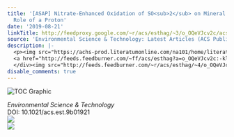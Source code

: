 ```yaml
---
title: '[ASAP] Nitrate-Enhanced Oxidation of SO<sub>2</sub> on Mineral Dust: A Vital
  Role of a Proton'
date: '2019-08-21'
linkTitle: http://feedproxy.google.com/~r/acs/esthag/~3/o_OQeVJcv2c/acs.est.9b01921
source: 'Environmental Science & Technology: Latest Articles (ACS Publications)'
description: |-
  <p><img src="https://achs-prod.literatumonline.com/na101/home/literatum/publisher/achs/journals/content/esthag/0/esthag.ahead-of-print/acs.est.9b01921/20190821/images/medium/es9b01921_0006.gif" alt="TOC Graphic"/></p><div><cite>Environmental Science & Technology</cite></div><div>DOI: 10.1021/acs.est.9b01921</div><div class="feedflare">
  <a href="http://feeds.feedburner.com/~ff/acs/esthag?a=o_OQeVJcv2c:-klslZbzBJE:yIl2AUoC8zA"><img src="http://feeds.feedburner.com/~ff/acs/esthag?d=yIl2AUoC8zA" border="0"></img></a>
  </div><img src="http://feeds.feedburner.com/~r/acs/esthag/~4/o_OQeVJcv2c" ...
disable_comments: true
---
```

<p><img src="https://achs-prod.literatumonline.com/na101/home/literatum/publisher/achs/journals/content/esthag/0/esthag.ahead-of-print/acs.est.9b01921/20190821/images/medium/es9b01921_0006.gif" alt="TOC Graphic"/></p><div><cite>Environmental Science & Technology</cite></div><div>DOI: 10.1021/acs.est.9b01921</div><div class="feedflare">
<a href="http://feeds.feedburner.com/~ff/acs/esthag?a=o_OQeVJcv2c:-klslZbzBJE:yIl2AUoC8zA"><img src="http://feeds.feedburner.com/~ff/acs/esthag?d=yIl2AUoC8zA" border="0"></img></a>
</div><img src="http://feeds.feedburner.com/~r/acs/esthag/~4/o_OQeVJcv2c" ...